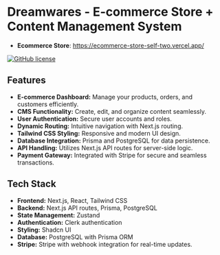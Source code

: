 
# Dreamwares - E-commerce Store + Content Management System 
- **Ecommerce Store**: https://ecommerce-store-self-two.vercel.app/

[![GitHub license](https://img.shields.io/github/license/YourUsername/YourRepository)](https://github.com/YourUsername/YourRepository/blob/main/LICENSE)

## Features

- **E-commerce Dashboard:** Manage your products, orders, and customers efficiently.
- **CMS Functionality:** Create, edit, and organize content seamlessly.
- **User Authentication:** Secure user accounts and roles.
- **Dynamic Routing:** Intuitive navigation with Next.js routing.
- **Tailwind CSS Styling:** Responsive and modern UI design.
- **Database Integration:** Prisma and PostgreSQL for data persistence.
- **API Handling:** Utilizes Next.js API routes for server-side logic.
- **Payment Gateway:** Integrated with Stripe for secure and seamless transactions.


## Tech Stack

- **Frontend:** Next.js, React, Tailwind CSS
- **Backend:** Next.js API routes, Prisma, PostgreSQL
- **State Management:** Zustand
- **Authentication:** Clerk authentication
- **Styling:** Shadcn UI
- **Database:** PostgreSQL with Prisma ORM
- **Stripe:** Stripe with webhook integration for real-time updates.
